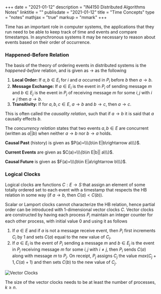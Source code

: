 +++
date = "2021-01-12"
description = "IN4150 Distributed Algorithms Notes"
linktitle = ""
publisdate = "2021-01-12"
title = "Time Concepts"
type = "notes"
mathjax = "true"
markup = "mmark"
+++

Time has an important role in computer systems, the applications that they run need to be able to keep track of time and
events and compare timestamps. In asynchronous systems it may be necessary to reason about events based on their order of
occurrence.

### Happened-Before Relation

The basis of the theory of ordering events in distributed systems is the _happened-before_ relation, and is given as $\rightarrow$ as the following

1. **Local Order:** If $a,b\in E_i$ for $i$ and $a$ occurred in $P_i$ before $b$ then $a\rightarrow b$.
2. **Message Exchange:** If $a\in E_i$ is the event in $P_i$ of sending message $m$ and $b\in E_j$ is the event in $P_j$ of receiving message $m$ for some $i,j$ with $i\ne j$ then $a\rightarrow b$.
3. **Transitivity:** If for $a,b,c\in E$, $a\rightarrow b\text{ and }b\rightarrow c$, then $a\rightarrow c$.

This is often called the _causality relation_, such that if $a\rightarrow b$ it is said that $a$ causally effects $b$.

The _concurrency relation_ states that two events $a,b\in E$ are concurrent (written as $a||b$) when neither $a\rightarrow b$ nor $b\rightarrow a$ holds.

**Causal Past** (history) is given as $P(a)=\\\{b\in E|b\rightarrow a\\\}$.

**Current Events** are given as $C(a)=\\\{b\in E|b|| a\\\}$.

**Causal Future** is given as $F(a)=\\\{b\in E|a\rightarrow b\\\}$.

### Logical Clocks

Logical clocks are functions $C:E\rightarrow S$  that assign an element of some totally ordered set to each event with a timestamp that respects the HB relation in some way (if $a\rightarrow b$, then $C(a)<C(b)$).

Scalar or Lamport clocks cannot characterize the HB relation, hence partial order can be introduced with 1-dimensional vector clocks $C$. Vector clocks are constructed by having each process $P_i$ maintain an integer counter for each other process, with initial value 0 and using it as follows

1. If $a\in E$ and if $a$ is not a message receive event, then $P_i$ first increments $C_i$ by $1$ and sets $C(a)$ equal to the new value of $C_I$.
2. If $a\in E_i$ is the event of $P_i$ sending a message $m$ and $b\in E_j$ is the event in $P_j$ receiving message $m$ for some $i,j$ with $i\ne j$, then $P_i$ sends $C(a)$ along with message $m$ to $P_j$. On receipt, $P_j$ assigns $C_j$ the value $max(C_j+1,C(a)+1)$ and then sets $C(b)$ to the new value of $C_j$.

![Vector Clocks](/images/IN4150/VectorClocks.png)

The size of the vector clocks needs to be at least the number of processes, $k\ge n$.
